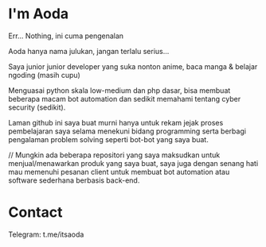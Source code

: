 # I'm Aoda

Err... Nothing, ini cuma pengenalan


Aoda hanya nama julukan, jangan terlalu serius...

Saya junior junior developer yang suka nonton anime, baca manga & belajar ngoding (masih cupu)

Menguasai python skala low-medium dan php dasar, bisa membuat beberapa macam bot automation dan sedikit memahami tentang cyber security (sedikit).

Laman github ini saya buat murni hanya untuk rekam jejak proses pembelajaran saya selama menekuni bidang programming serta berbagi pengalaman problem solving seperti bot-bot yang saya buat.

// Mungkin ada beberapa repositori yang saya maksudkan untuk menjual/menawarkan produk yang saya buat, saya juga dengan senang hati mau memenuhi pesanan client untuk membuat bot automation atau software sederhana berbasis back-end.

# Contact
Telegram: t.me/itsaoda
